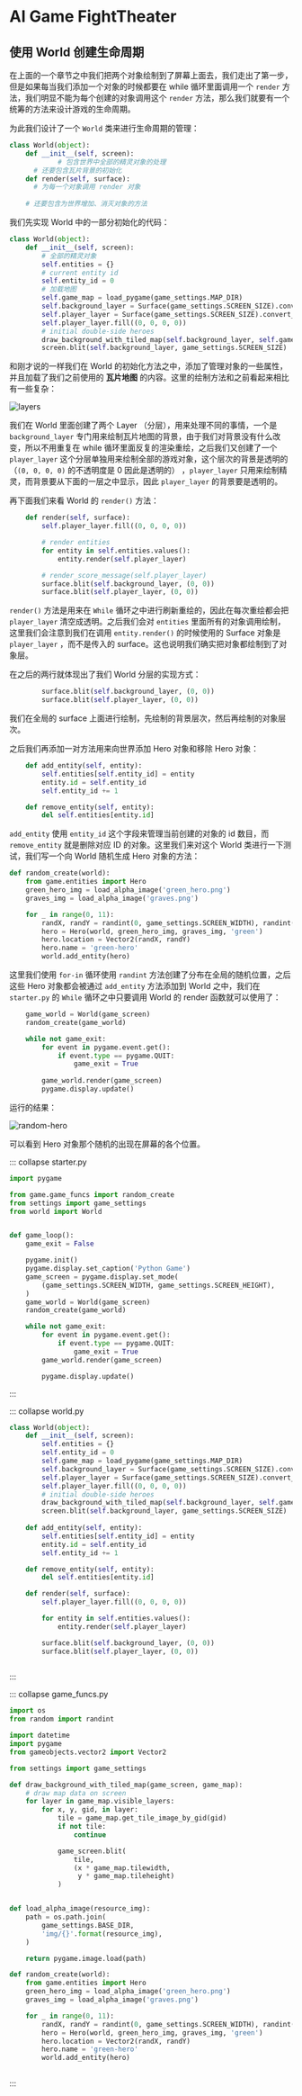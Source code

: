 # AI Game FightTheater



## 使用 World 创建生命周期

在上面的一个章节之中我们把两个对象绘制到了屏幕上面去，我们走出了第一步，但是如果每当我们添加一个对象的时候都要在 while 循环里面调用一个 `render` 方法，我们明显不能为每个创建的对象调用这个 `render` 方法，那么我们就要有一个统筹的方法来设计游戏的生命周期。

为此我们设计了一个 `World` 类来进行生命周期的管理：

``` python
class World(object):
    def __init__(self, screen):
			# 包含世界中全部的精灵对象的处理
      # 还要包含瓦片背景的初始化
   	def render(self, surface):
      # 为每一个对象调用 render 对象
    
    # 还要包含为世界增加、消灭对象的方法
```

我们先实现 World 中的一部分初始化的代码：

``` python
class World(object):
    def __init__(self, screen):
        # 全部的精灵对象
        self.entities = {}
        # current entity id
        self.entity_id = 0
        # 加载地图
        self.game_map = load_pygame(game_settings.MAP_DIR)
        self.background_layer = Surface(game_settings.SCREEN_SIZE).convert_alpha()
        self.player_layer = Surface(game_settings.SCREEN_SIZE).convert_alpha()
        self.player_layer.fill((0, 0, 0, 0))
        # initial double-side heroes
        draw_background_with_tiled_map(self.background_layer, self.game_map)
        screen.blit(self.background_layer, game_settings.SCREEN_SIZE)
```

和刚才说的一样我们在 World 的初始化方法之中，添加了管理对象的一些属性，并且加载了我们之前使用的 **瓦片地图** 的内容。这里的绘制方法和之前看起来相比有一些复杂：

![layers](project-game/layers.png)

我们在 World 里面创建了两个 Layer （分层），用来处理不同的事情，一个是 `background_layer` 专门用来绘制瓦片地图的背景，由于我们对背景没有什么改变，所以不用重复在 while 循环里面反复的渲染重绘，之后我们又创建了一个 `player_layer` 这个分层单独用来绘制全部的游戏对象，这个层次的背景是透明的（`(0, 0, 0, 0)` 的不透明度是 0 因此是透明的） ，`player_layer` 只用来绘制精灵，而背景要从下面的一层之中显示，因此 `player_layer` 的背景要是透明的。

再下面我们来看 World 的 `render()` 方法：

``` python
    def render(self, surface):
        self.player_layer.fill((0, 0, 0, 0))

        # render entities
        for entity in self.entities.values():
            entity.render(self.player_layer)

        # render_score_message(self.player_layer)
        surface.blit(self.background_layer, (0, 0))
        surface.blit(self.player_layer, (0, 0))
```

`render()` 方法是用来在 `While` 循环之中进行刷新重绘的，因此在每次重绘都会把 `player_layer` 清空成透明。之后我们会对 `entities` 里面所有的对象调用绘制，这里我们会注意到我们在调用 `entity.render()` 的时候使用的 Surface 对象是 `player_layer` ，而不是传入的 surface。这也说明我们确实把对象都绘制到了对象层。

在之后的两行就体现出了我们 World 分层的实现方式：

``` python
        surface.blit(self.background_layer, (0, 0))
        surface.blit(self.player_layer, (0, 0))
```

我们在全局的 surface 上面进行绘制，先绘制的背景层次，然后再绘制的对象层次。

之后我们再添加一对方法用来向世界添加 Hero 对象和移除 Hero 对象：

``` python
    def add_entity(self, entity):
        self.entities[self.entity_id] = entity
        entity.id = self.entity_id
        self.entity_id += 1

    def remove_entity(self, entity):
        del self.entities[entity.id]
```

`add_entity` 使用 `entity_id` 这个字段来管理当前创建的对象的 id 数目，而 `remove_entity` 就是删除对应 ID 的对象。这里我们来对这个 World 类进行一下测试，我们写一个向 World 随机生成 Hero 对象的方法：

``` python
def random_create(world):
    from game.entities import Hero
    green_hero_img = load_alpha_image('green_hero.png')
    graves_img = load_alpha_image('graves.png')

    for _ in range(0, 11):
        randX, randY = randint(0, game_settings.SCREEN_WIDTH), randint(0, game_settings.SCREEN_HEIGHT)
        hero = Hero(world, green_hero_img, graves_img, 'green')
        hero.location = Vector2(randX, randY)
        hero.name = 'green-hero'
        world.add_entity(hero)
```

这里我们使用 `for-in` 循环使用 `randint` 方法创建了分布在全局的随机位置，之后这些 Hero 对象都会被通过 `add_entity` 方法添加到 World 之中，我们在 `starter.py` 的 `While` 循环之中只要调用 World 的 render 函数就可以使用了：

``` python
    game_world = World(game_screen)
    random_create(game_world)

    while not game_exit:
        for event in pygame.event.get():
            if event.type == pygame.QUIT:
                game_exit = True
                
        game_world.render(game_screen)
        pygame.display.update()
```

运行的结果：

![random-hero](project-game/random-heroes.png)

可以看到 Hero 对象那个随机的出现在屏幕的各个位置。

::: collapse starter.py

``` python
import pygame

from game.game_funcs import random_create
from settings import game_settings
from world import World


def game_loop():
    game_exit = False

    pygame.init()
    pygame.display.set_caption('Python Game')
    game_screen = pygame.display.set_mode(
        (game_settings.SCREEN_WIDTH, game_settings.SCREEN_HEIGHT),
    )
    game_world = World(game_screen)
    random_create(game_world)

    while not game_exit:
        for event in pygame.event.get():
            if event.type == pygame.QUIT:
                game_exit = True
        game_world.render(game_screen)

        pygame.display.update()

```

:::

::: collapse world.py

``` python
class World(object):
    def __init__(self, screen):
        self.entities = {}
        self.entity_id = 0
        self.game_map = load_pygame(game_settings.MAP_DIR)
        self.background_layer = Surface(game_settings.SCREEN_SIZE).convert_alpha()
        self.player_layer = Surface(game_settings.SCREEN_SIZE).convert_alpha()
        self.player_layer.fill((0, 0, 0, 0))
        # initial double-side heroes
        draw_background_with_tiled_map(self.background_layer, self.game_map)
        screen.blit(self.background_layer, game_settings.SCREEN_SIZE)
        
    def add_entity(self, entity):
        self.entities[self.entity_id] = entity
        entity.id = self.entity_id
        self.entity_id += 1

    def remove_entity(self, entity):
        del self.entities[entity.id]

    def render(self, surface):
        self.player_layer.fill((0, 0, 0, 0))

        for entity in self.entities.values():
            entity.render(self.player_layer)

        surface.blit(self.background_layer, (0, 0))
        surface.blit(self.player_layer, (0, 0))
        
```

:::

::: collapse game_funcs.py

``` python
import os
from random import randint

import datetime
import pygame
from gameobjects.vector2 import Vector2

from settings import game_settings

def draw_background_with_tiled_map(game_screen, game_map):
    # draw map data on screen
    for layer in game_map.visible_layers:
        for x, y, gid, in layer:
            tile = game_map.get_tile_image_by_gid(gid)
            if not tile:
                continue

            game_screen.blit(
                tile,
                (x * game_map.tilewidth,
                 y * game_map.tileheight)
            )


def load_alpha_image(resource_img):
    path = os.path.join(
        game_settings.BASE_DIR,
        'img/{}'.format(resource_img),
    )

    return pygame.image.load(path)

def random_create(world):
    from game.entities import Hero
    green_hero_img = load_alpha_image('green_hero.png')
    graves_img = load_alpha_image('graves.png')

    for _ in range(0, 11):
        randX, randY = randint(0, game_settings.SCREEN_WIDTH), randint(0, game_settings.SCREEN_HEIGHT)
        hero = Hero(world, green_hero_img, graves_img, 'green')
        hero.location = Vector2(randX, randY)
        hero.name = 'green-hero'
        world.add_entity(hero)
  
```

:::